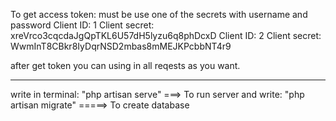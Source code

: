 To get access token: must be use one of the secrets with username and password
Client ID: 1
Client secret: xreVrco3cqcdaJgQpTKL6U57dH5lyzu6q8phDcxD
Client ID: 2
Client secret: WwmInT8CBkr8IyDqrNSD2mbas8mMEJKPcbbNT4r9

after get token you can using in all reqests as you want.

--------------------------------------------------
write in terminal:  "php artisan serve" ===> To run server
and write:  "php artisan migrate" =====> To create database


